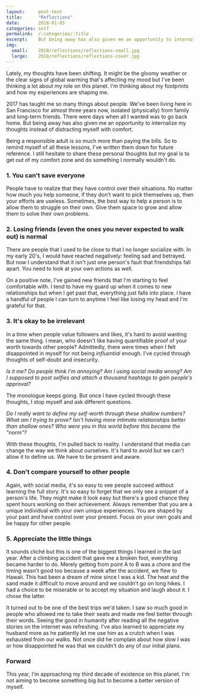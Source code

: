 ```yaml
---
layout:     post-text
title:      "Reflections"
date:       2018-01-05
categories: self
permalink:  /:categories/:title
excerpt:    But being away has also given me an opportunity to internalize my thoughts instead of distracting myself with comfort.
img:
  small:    2018/reflections/reflections-small.jpg
  large:    2018/reflections/reflections-cover.jpg
---
```

Lately, my thoughts have been shifting. It might be the gloomy weather or the clear signs of global warming that's affecting my mood but I've been thinking a lot about my role on this planet. I'm thinking about my footprints and how my experiences are shaping me.

2017 has taught me so many things about people. We've been living here in San Francisco for almost three years now, isolated (physically) from family and long-term friends. There were days when all I wanted was to go back home. But being away has also given me an opportunity to internalize my thoughts instead of distracting myself with comfort.

Being a responsible adult is so much more than paying the bills. So to remind myself of all these lessons, I've written them down for future reference. I still hesitate to share these personal thoughts but my goal is to get out of my comfort zone and do something I normally wouldn't do.

### 1. You can't save everyone

People have to realize that they have control over their situations. No matter how much you help someone, if they don't want to pick themselves up, then your efforts are useless. Sometimes, the best way to help a person is to allow them to struggle on their own. Give them space to grow and allow them to solve their own problems.

### 2. Losing friends (even the ones you never expected to walk out) is normal

There are people that I used to be close to that I no longer socialize with. In my early 20's, I would have reacted negatively: feeling sad and betrayed. But now I understand that it isn't just one person's fault that friendships fall apart. You need to look at your own actions as well.

On a positive note, I've gained new friends that I'm starting to feel comfortable with. I tend to have my guard up when it comes to new relationships but when I get past that, everything just falls into place. I have a handful of people I can turn to anytime I feel like losing my head and I'm grateful for that.

### 3. It's okay to be irrelevant

In a time when people value followers and likes, it's hard to avoid wanting the same thing. I mean, who doesn't like having quantifiable proof of your worth towards other people? Admittedly, there were times when I felt disappointed in myself for not being *influential* enough. I've cycled through thoughts of self-doubt and insecurity.

*Is it me? Do people think I'm annoying? Am I using social media wrong? Am I supposed to post selfies and attach a thousand hashtags to gain people's approval?*

The monologue keeps going. But once I have cycled through these thoughts, I stop myself and ask different questions.

*Do I really want to define my self-worth through these shallow numbers? What am I trying to prove? Isn't having more intimate relationships better than shallow ones? Who were you in this world before this became the "norm"?*

With these thoughts, I'm pulled back to reality. I understand that media can change the way we think about ourselves. It's hard to avoid but we can't allow it to define us. We have to be present and aware.

### 4. Don't compare yourself to other people

Again, with social media, it's so easy to see people succeed without learning the full story. It's so easy to forget that we only see a snippet of a person's life. They might make it look easy but there's a good chance they spent hours working on their achievement. Always remember that you are a unique individual with your own unique experiences. You are shaped by your past and have control over your present. Focus on your own goals and be happy for other people.

### 5. Appreciate the little things

It sounds cliché but this is one of the biggest things I learned in the last year. After a climbing accident that gave me a broken foot, everything became harder to do. Merely getting from point A to B was a chore and the timing wasn't good too because a week after the accident, we flew to Hawaii. This had been a dream of mine since I was a kid. The heat and the sand made it difficult to move around and we couldn't go on long hikes. I had a choice to be miserable or to accept my situation and laugh about it. I chose the latter.

It turned out to be one of the best trips we'd taken. I saw so much good in people who allowed me to take their seats and made me feel better through their words. Seeing the good in humanity after reading all the negative stories on the internet was refreshing. I've also learned to appreciate my husband more as he patiently let me use him as a crutch when I was exhausted from our walks. Not once did he complain about how slow I was or how disappointed he was that we couldn't do any of our initial plans.

### Forward

This year, I'm approaching my third decade of existence on this planet. I'm not aiming to become something big but to become a better version of myself.
